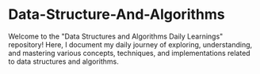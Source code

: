 # Data-Structure-And-Algorithms
Welcome to the "Data Structures and Algorithms Daily Learnings" repository! Here, I document my daily journey of exploring, understanding, and mastering various concepts, techniques, and implementations related to data structures and algorithms.
